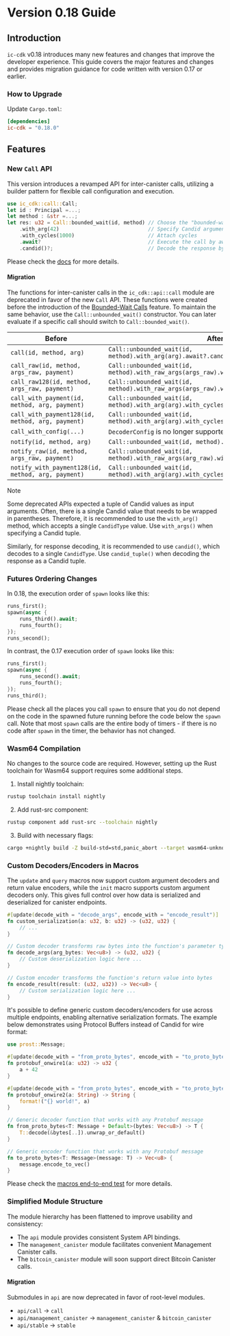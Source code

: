# Version 0.18 Guide

## Introduction

`ic-cdk` v0.18 introduces many new features and changes that improve the developer experience.
This guide covers the major features and changes and provides migration guidance for code written with version 0.17 or earlier.

### How to Upgrade

Update `Cargo.toml`:
```toml
[dependencies]
ic-cdk = "0.18.0"
```

## Features

### New `Call` API

This version introduces a revamped API for inter-canister calls, utilizing a builder pattern for flexible call configuration and execution.

```rust
use ic_cdk::call::Call;
let id : Principal =...;
let method : &str =...;
let res: u32 = Call::bounded_wait(id, method) // Choose the "bounded-wait" constructor
    .with_arg(42)                             // Specify Candid argument
    .with_cycles(1000)                        // Attach cycles
    .await?                                   // Execute the call by awaiting it
    .candid()?;                               // Decode the response bytes as Candid value
```

Please check the [docs](https://docs.rs/ic-cdk/0.18.0/ic_cdk/call/struct.Call.html) for more details.

#### Migration

The functions for inter-canister calls in the `ic_cdk::api::call` module are deprecated in favor of the new `Call` API. These functions were created before the introduction of the [Bounded-Wait Calls](https://internetcomputer.org/docs/references/async-code#ic-call-types) feature. To maintain the same behavior, use the `Call::unbounded_wait()` constructor. You can later evaluate if a specific call should switch to `Call::bounded_wait()`.

| Before                                             | After                                                                                    |
|----------------------------------------------------|------------------------------------------------------------------------------------------|
| `call(id, method, arg)`                            | `Call::unbounded_wait(id, method).with_arg(arg).await?.candid()?`                        |
| `call_raw(id, method, args_raw, payment)`          | `Call::unbounded_wait(id, method).with_raw_args(args_raw).with_cycles(payment).await?`   |
| `call_raw128(id, method, args_raw, payment)`       | `Call::unbounded_wait(id, method).with_raw_args(args_raw).with_cycles(payment).await?`   |
| `call_with_payment(id, method, arg, payment)`      | `Call::unbounded_wait(id, method).with_arg(arg).with_cycles(payment).await?.candid()?`   |
| `call_with_payment128(id, method, arg, payment)`   | `Call::unbounded_wait(id, method).with_arg(arg).with_cycles(payment).await?.candid()?`   |
| `call_with_config(...)`                            | `DecoderConfig` is no longer supported.                                                  |
| `notify(id, method, arg)`                          | `Call::unbounded_wait(id, method).with_arg(arg).oneway()?`                               |
| `notify_raw(id, method, args_raw, payment)`        | `Call::unbounded_wait(id, method).with_raw_args(arg_raw).with_cycles(payment).oneway()?` |
| `notify_with_payment128(id, method, arg, payment)` | `Call::unbounded_wait(id, method).with_arg(arg).with_cycles(payment).oneway()?`          |

> [!NOTE]
> Some deprecated APIs expected a tuple of Candid values as input arguments. Often, there is a single Candid value that needs to be wrapped in parentheses. Therefore, it is recommended to use the `with_arg()` method, which accepts a single `CandidType` value. Use `with_args()` when specifying a Candid tuple.
>
> Similarly, for response decoding, it is recommended to use `candid()`, which decodes to a single `CandidType`. Use `candid_tuple()` when decoding the response as a Candid tuple.

### Futures Ordering Changes

In 0.18, the execution order of `spawn` looks like this:

```rs
runs_first();
spawn(async {
	runs_third().await;
	runs_fourth();
});
runs_second();
```

In contrast, the 0.17 execution order of `spawn` looks like this:

```rs
runs_first();
spawn(async {
	runs_second().await;
	runs_fourth();
});
runs_third();
```

Please check all the places you call `spawn` to ensure that you do not depend on the code in the spawned future running before the code below the `spawn` call. Note that most `spawn` calls are the entire body of timers - if there is no code after `spawn` in the timer, the behavior has not changed.

### Wasm64 Compilation

No changes to the source code are required. However, setting up the Rust toolchain for Wasm64 support requires some additional steps.

1. Install nightly toolchain: 
```bash
rustup toolchain install nightly
```
2. Add rust-src component:
```bash
rustup component add rust-src --toolchain nightly
```
3. Build with necessary flags:
```bash
cargo +nightly build -Z build-std=std,panic_abort --target wasm64-unknown-unknown
```

### Custom Decoders/Encoders in Macros

The `update` and `query` macros now support custom argument decoders and return value encoders, while the `init` macro supports custom argument decoders only. This gives full control over how data is serialized and deserialized for canister endpoints.

```rust
#[update(decode_with = "decode_args", encode_with = "encode_result")]
fn custom_serialization(a: u32, b: u32) -> (u32, u32) {
    // ...
}

// Custom decoder transforms raw bytes into the function's parameter types
fn decode_args(arg_bytes: Vec<u8>) -> (u32, u32) {
    // Custom deserialization logic here ...
}

// Custom encoder transforms the function's return value into bytes
fn encode_result(result: (u32, u32)) -> Vec<u8> {
    // Custom serialization logic here ...
}
```

It's possible to define generic custom decoders/encoders for use across multiple endpoints, enabling alternative serialization formats. The example below demonstrates using Protocol Buffers instead of Candid for wire format:

```rust
use prost::Message;

#[update(decode_with = "from_proto_bytes", encode_with = "to_proto_bytes")]
fn protobuf_onwire1(a: u32) -> u32 {
    a + 42
}

#[update(decode_with = "from_proto_bytes", encode_with = "to_proto_bytes")]
fn protobuf_onwire2(a: String) -> String {
    format!("{} world!", a)
}

// Generic decoder function that works with any Protobuf message
fn from_proto_bytes<T: Message + Default>(bytes: Vec<u8>) -> T {
    T::decode(&bytes[..]).unwrap_or_default()
}

// Generic encoder function that works with any Protobuf message
fn to_proto_bytes<T: Message>(message: T) -> Vec<u8> {
    message.encode_to_vec()
}
```

Please check the [macros end-to-end test](../e2e-tests/src/bin/macros/) for more details.

### Simplified Module Structure

The module hierarchy has been flattened to improve usability and consistency:
- The `api` module provides consistent System API bindings.
- The `management_canister` module facilitates convenient Management Canister calls.
- The `bitcoin_canister` module will soon support direct Bitcoin Canister calls.

#### Migration

Submodules in `api` are now deprecated in favor of root-level modules.
- `api/call` -> `call`
- `api/management_canister` -> `management_canister` & `bitcoin_canister`
- `api/stable` -> `stable`
